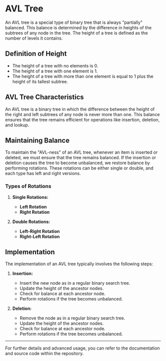 # AVL Tree

An AVL tree is a special type of binary tree that is always "partially" balanced. This balance is determined by the difference in heights of the subtrees of any node in the tree. The height of a tree is defined as the number of levels it contains.

## Definition of Height

- The height of a tree with no elements is 0.
- The height of a tree with one element is 1.
- The height of a tree with more than one element is equal to 1 plus the height of its tallest subtree.

## AVL Tree Characteristics

An AVL tree is a binary tree in which the difference between the height of the right and left subtrees of any node is never more than one. This balance ensures that the tree remains efficient for operations like insertion, deletion, and lookup.

## Maintaining Balance

To maintain the "AVL-ness" of an AVL tree, whenever an item is inserted or deleted, we must ensure that the tree remains balanced. If the insertion or deletion causes the tree to become unbalanced, we restore balance by performing rotations. These rotations can be either single or double, and each type has left and right versions.

### Types of Rotations

1. **Single Rotations:**
   - **Left Rotation**
   - **Right Rotation**

2. **Double Rotations:**
   - **Left-Right Rotation**
   - **Right-Left Rotation**

## Implementation

The implementation of an AVL tree typically involves the following steps:

1. **Insertion:**
   - Insert the new node as in a regular binary search tree.
   - Update the height of the ancestor nodes.
   - Check for balance at each ancestor node.
   - Perform rotations if the tree becomes unbalanced.

2. **Deletion:**
   - Remove the node as in a regular binary search tree.
   - Update the height of the ancestor nodes.
   - Check for balance at each ancestor node.
   - Perform rotations if the tree becomes unbalanced.

---

For further details and advanced usage, you can refer to the documentation and source code within the repository.
